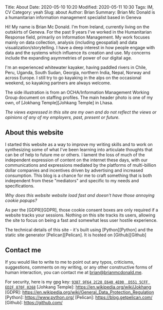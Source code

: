 Title: About 
Date: 2020-05-10 10:20
Modified: 2020-05-11 10:30
Tags: IM, CV
Category: yeah
Slug: about
Author: Brian
Summary: Brian Mc Donald is a humanitarian information management specialist based in Geneva

Hi! My name is Brian Mc Donald. I'm from Ireland, currently living on the outskirts of Geneva. For the past 9 years I've worked in the Humanitarian Response field, primarily on Information Management. My work focuses mainly on data collection, analysis (including geospatial) and data visualization/storytelling. I have a deep interest in how people engage with data and the systems which influence its creation and use. My concerns include the expanding asymmetries of power of our digital age.

I'm an experienced whitewater kayaker, having paddled rivers in Chile, Peru, Uganda, South Sudan, Georgia, northern India, Nepal, Norway and across Europe. I still try to go kayaking in the alps on the occasional weekend, so kayaking partners are always welcome.

The side illustration is from an OCHA/Information Management Working Group document on staffing profiles. The main header photo is one of my own, of [Jokhang Temple][Johkang Temple] in Lhasa.

*The views expressed in this site are my own and do not reflect the views or opinions of any of my employers, past, present or future.*
## About this website

I started this website as a way to improve my writing skills and to work on synthesizing some of what I've been learning into articulate thoughts that can be of help to future me or others.
I lament the loss of much of the independent expression of content on the internet these days, with our communications and expressions mediated by the platforms of multi-billion dollar companies and incentives driven by advertising and increased consumption. This blog is a chance for me to craft something that is both independent from these "mediators" and specific to my needs and specifications. 

*Why does this website website load fast and doesn't have those annoying cookie popups?*  
  
As per the [GDPR][GDPR], those cookie consent boxes are only required if a website tracks your sessions. Nothing on this site tracks its users, allowing the site to focus on being a fast and somewhat less user hostile experience.

The technical details of this site - it's built using [Python][Python] and the static site generator [Pelican][Pelican]. It is hosted on [Github][Github]

## Contact me
If you would like to write to me to point out any typos, criticisms, suggestions, comments on my writing, or any other constructive forms of human interaction, you can contact me at [brian@brianmcdonald.me](mailto:brian@brianmcdonald.me).

For security, here is my gpg key: [```9387 9F64 2C28 E640 4E00  D551 5CFF ED2F 870F 0268```](/files/other/public.pgp)
[Johkang Temple]: https://en.wikipedia.org/wiki/Jokhang
[GDPR]: https://en.wikipedia.org/wiki/General_Data_Protection_Regulation
[Python]: https://www.python.org/
[Pelican]: https://blog.getpelican.com/
[Github]: https://github.com/

